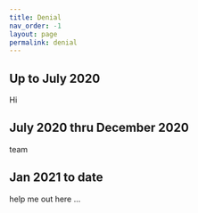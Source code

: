 ```yaml
---
title: Denial
nav_order: -1
layout: page
permalink: denial
---
```


## Up to July 2020

Hi

## July 2020 thru December 2020

team

## Jan 2021 to date

help me out here ...
